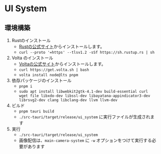 # UI System

## 環境構築

1. Rustのインストール
   - [Rustの公式サイト](https://www.rust-lang.org/tools/install)からインストールします。
   - `curl --proto '=https' --tlsv1.2 -sSf https://sh.rustup.rs | sh`
2. Volta のインストール
   - [Voltaの公式サイト](https://volta.sh/)からインストールします。
   - `curl https://get.volta.sh | bash`
   - `volta install node@lts pnpm`
3. 依存パッケージのインストール
   - `pnpm i`
   - `sudo apt install libwebkit2gtk-4.1-dev build-essential curl wget file libxdo-dev libssl-dev libayatana-appindicator3-dev librsvg2-dev clang libclang-dev llvm llvm-dev`
4. ビルド
   - `pnpm tauri build`
   - `./src-tauri/target/release/ui_system` に実行ファイルが生成されます
5. 実行
   - `./src-tauri/target/release/ui_system`
   - 画像配信は、`main-camera-system` に `-w` オプションをつけて実行する必要があります
